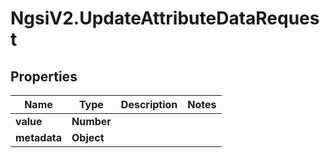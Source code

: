 # NgsiV2.UpdateAttributeDataRequest

## Properties
Name | Type | Description | Notes
------------ | ------------- | ------------- | -------------
**value** | **Number** |  | 
**metadata** | **Object** |  | 


